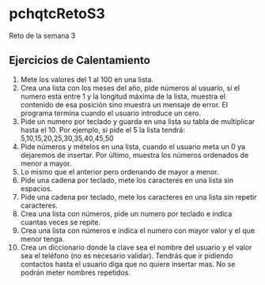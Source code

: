 # pchqtcRetoS3
Reto de la semana 3

## Ejercicios de Calentamiento

1) Mete los valores del 1 al 100 en una lista.
2) Crea una lista con los meses del año, pide números al usuario, si el numero esta entre 1 y la longitud máxima de la lista, muestra el contenido de esa posición sino muestra un mensaje de error.
El programa termina cuando el usuario introduce un cero.
3) Pide un numero por teclado y guarda en una lista su tabla de multiplicar hasta el 10. Por ejemplo, si pide el 5 la lista tendrá: 5,10,15,20,25,30,35,40,45,50
4) Pide números y mételos en una lista, cuando el usuario meta un 0 ya dejaremos de insertar. Por último, muestra los números ordenados de menor a mayor.
5) Lo mismo que el anterior pero ordenando de mayor a menor.
6) Pide una cadena por teclado, mete los caracteres en una lista sin espacios.
7) Pide una cadena por teclado, mete los caracteres en una lista sin repetir caracteres.
8) Crea una lista con números, pide un numero por teclado e indica cuantas veces se repite.
9) Crea una lista con números e indica el numero con mayor valor y el que menor tenga.
10) Crea un diccionario donde la clave sea el nombre del usuario y el valor sea el teléfono (no es necesario validar). Tendrás que ir pidiendo contactos hasta el usuario diga que no quiere insertar mas. No se podrán meter nombres repetidos.


